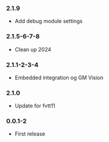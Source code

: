 ### 2.1.9

- Add debug module settings

### 2.1.5-6-7-8

- Clean up 2024

### 2.1.1-2-3-4

- Embedded integration og GM Vision

### 2.1.0

- Update for fvtt11

### 0.0.1-2

- First release

